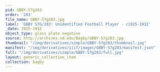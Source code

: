 ```yaml
---
pid: GBBY-57g283
order: '283'
file_name: GBBY-57g283.jpg
label: 'GBBY 57G/283: Unidentified Football Player - c1925-1932'
_date: 1925-1932
object_type: glass plate negative
source: http://archives.nd.edu/Bagby/GBBY-57g283.jpg
thumbnail: "/img/derivatives/simple/GBBY-57g283/thumbnail.jpg"
manifest: "/img/derivatives/iiif/images/GBBY-57g283/manifest.json"
full: "/img/derivatives/simple/GBBY-57g283/full.jpg"
layout: generic_collection_item
collection: bagby
---
```


